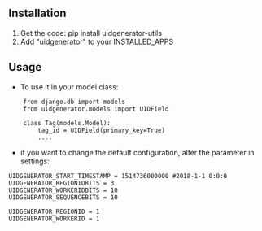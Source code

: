 ## Installation
1. Get the code: pip install uidgenerator-utils
2. Add "uidgenerator" to your INSTALLED_APPS


## Usage

*  To use it in your model class:

```
	from django.db import models
	from uidgenerator.models import UIDField
	
	class Tag(models.Model):
		tag_id = UIDField(primary_key=True)
		....
```

*  if you want to change the default configuration, alter the parameter in settings:

```
UIDGENERATOR_START_TIMESTAMP = 1514736000000 #2018-1-1 0:0:0
UIDGENERATOR_REGIONIDBITS = 3
UIDGENERATOR_WORKERIDBITS = 10
UIDGENERATOR_SEQUENCEBITS = 10

UIDGENERATOR_REGIONID = 1
UIDGENERATOR_WORKERID = 1
```
